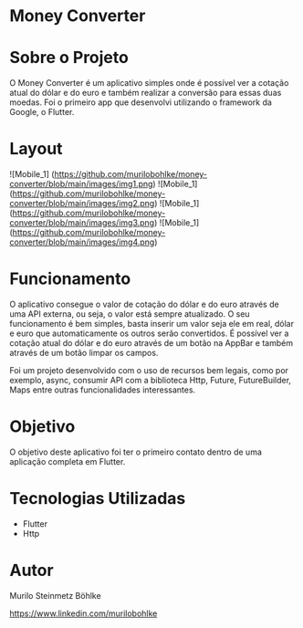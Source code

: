 # Money Converter

# Sobre o Projeto
O Money Converter é um aplicativo simples onde é possível ver a cotação atual do dólar e do euro e também realizar a conversão para essas duas moedas. Foi o primeiro app que desenvolvi utilizando o framework da Google, o Flutter.

# Layout

![Mobile_1] (https://github.com/murilobohlke/money-converter/blob/main/images/img1.png) ![Mobile_1] (https://github.com/murilobohlke/money-converter/blob/main/images/img2.png) ![Mobile_1] (https://github.com/murilobohlke/money-converter/blob/main/images/img3.png) ![Mobile_1] (https://github.com/murilobohlke/money-converter/blob/main/images/img4.png)

# Funcionamento

O aplicativo consegue o valor de cotação do dólar e do euro através de uma API externa, ou seja, o valor está sempre atualizado. O seu funcionamento é bem simples, basta inserir um valor seja ele em real, dólar e euro que automaticamente os outros serão convertidos. É possível ver a cotação atual do dólar e do euro através de um botão na AppBar e também através de um botão limpar os campos. 

Foi um projeto desenvolvido com o uso de recursos bem legais, como por exemplo, async, consumir API com a biblioteca Http, Future, FutureBuilder, Maps entre outras funcionalidades interessantes.

# Objetivo
O objetivo deste aplicativo foi ter o primeiro contato dentro de uma aplicação completa em Flutter.

# Tecnologias Utilizadas
- Flutter
- Http

# Autor
Murilo Steinmetz Böhlke

https://www.linkedin.com/murilobohlke
